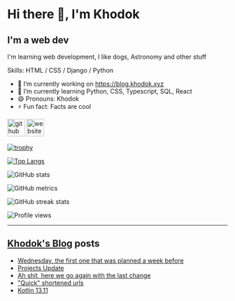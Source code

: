 # Hi there 👋, I'm Khodok

## I'm a web dev

I'm learning web development, I like dogs, Astronomy and other stuff

Skills: HTML / CSS / Django / Python

- 🔭 I’m currently working on https://blog.khodok.xyz
- 🌱 I’m currently learning Python, CSS, Typescript, SQL, React
- 😄 Pronouns: Khodok
- ⚡ Fun fact: Facts are cool

[<img src='https://cdn.jsdelivr.net/npm/simple-icons@3.0.1/icons/github.svg' alt='github' height='40'>](https://github.com/Khoding)
[<img src='https://cdn.jsdelivr.net/npm/simple-icons@3.0.1/icons/icloud.svg' alt='website' height='40'>](https://khodok.xyz)

[![trophy](https://github-profile-trophy.vercel.app/?username=Khoding)](https://github.com/ryo-ma/github-profile-trophy)

[![Top Langs](https://github-readme-stats.vercel.app/api/top-langs/?username=Khoding)](https://github.com/anuraghazra/github-readme-stats)

![GitHub stats](https://github-readme-stats.vercel.app/api?username=Khoding&show_icons=true)  

![GitHub metrics](https://metrics.lecoq.io/Khoding)  

![GitHub streak stats](https://github-readme-streak-stats.herokuapp.com/?user=Khoding)  

![Profile views](https://gpvc.arturio.dev/Khoding)  

---

## [Khodok's Blog] posts

<!-- BLOG-POST-LIST:START -->
- [Wednesday, the first one that was planned a week before](https://blog.khodok.xyz/post/wednesday-first-planned-a-week-before/)
- [Projects Update](https://blog.khodok.xyz/post/projects-update/)
- [Ah shit, here we go again with the last change](https://blog.khodok.xyz/post/ah-shit-here-we-go-again-with-the-last-change/)
- ["Quick" shortened urls](https://blog.khodok.xyz/post/quick-shortened-urls/)
- [Kotlin 13.11](https://blog.khodok.xyz/post/kotlin-1311/)
<!-- BLOG-POST-LIST:END -->

[khodok's blog]: https://khoding.github.io/Khodirect/khoBlog "Khodok's Blog"
